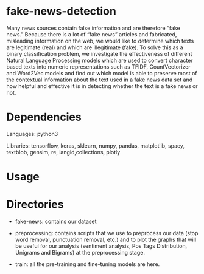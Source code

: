 # fake-news-detection
Many news sources contain false information and are therefore “fake news.” Because there is a lot of “fake news” articles and fabricated, misleading information on the web, we would like to determine which texts are legitimate (real) and which are illegitimate (fake). To solve this as a binary classification problem, we investigate the effectiveness of different Natural Language Processing models which are used to convert character based texts into numeric representations such as TFIDF, CountVectorizer and Word2Vec models and find out which model is able to preserve most of the contextual information about the text used in a fake news data set and how helpful and effective it is in detecting whether the text is a fake news or not.
# Dependencies
Languages: python3

Libraries: tensorflow, keras, sklearn, numpy, pandas, matplotlib, spacy, textblob, gensim, re, langid,collections, plotly

# Usage
# Directories
* fake-news: contains our dataset

* preprocessing: contains scripts that we use to preprocess our data (stop word removal, punctuation removal, etc.) and to plot the graphs that will be useful for our analysis (sentiment analysis, Pos Tags Distribution, Unigrams and Bigrams) at the preprocessing stage.

* train: all the pre-training and fine-tuning models are here.
